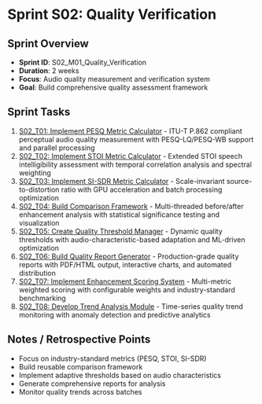 # Sprint S02: Quality Verification

## Sprint Overview
- **Sprint ID**: S02_M01_Quality_Verification
- **Duration**: 2 weeks
- **Focus**: Audio quality measurement and verification system
- **Goal**: Build comprehensive quality assessment framework

## Sprint Tasks

1. [S02_T01: Implement PESQ Metric Calculator](./S02_T01_Implement_PESQ_Metric_Calculator.md) - ITU-T P.862 compliant perceptual audio quality measurement with PESQ-LQ/PESQ-WB support and parallel processing
2. [S02_T02: Implement STOI Metric Calculator](./S02_T02_Implement_STOI_Metric_Calculator.md) - Extended STOI speech intelligibility assessment with temporal correlation analysis and spectral weighting
3. [S02_T03: Implement SI-SDR Metric Calculator](./S02_T03_Implement_SI-SDR_Metric_Calculator.md) - Scale-invariant source-to-distortion ratio with GPU acceleration and batch processing optimization
4. [S02_T04: Build Comparison Framework](./S02_T04_Build_Comparison_Framework.md) - Multi-threaded before/after enhancement analysis with statistical significance testing and visualization
5. [S02_T05: Create Quality Threshold Manager](./S02_T05_Create_Quality_Threshold_Manager.md) - Dynamic quality thresholds with audio-characteristic-based adaptation and ML-driven optimization
6. [S02_T06: Build Quality Report Generator](./S02_T06_Build_Quality_Report_Generator.md) - Production-grade quality reports with PDF/HTML output, interactive charts, and automated distribution
7. [S02_T07: Implement Enhancement Scoring System](./S02_T07_Implement_Enhancement_Scoring_System.md) - Multi-metric weighted scoring with configurable weights and industry-standard benchmarking
8. [S02_T08: Develop Trend Analysis Module](./S02_T08_Develop_Trend_Analysis_Module.md) - Time-series quality trend monitoring with anomaly detection and predictive analytics

## Notes / Retrospective Points
- Focus on industry-standard metrics (PESQ, STOI, SI-SDR)
- Build reusable comparison framework
- Implement adaptive thresholds based on audio characteristics
- Generate comprehensive reports for analysis
- Monitor quality trends across batches